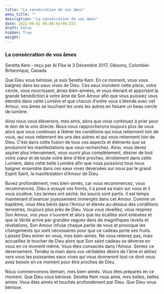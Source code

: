 ```yaml
---
title: "La consécration de vos âmes"
menu_title: ""
description: "La consécration de vos âmes"
date: 2022-06-01 06:00:01+00:252
draft: False
hidden: True
weight:
---
```

### La consécration de vos âmes

Seretta Kem - reçu par Al Fike le 3 Décembre 2017, Gibsons, Colombie-Britannique, Canada

Que Dieu vous bénisse, je suis Seretta Kem. En ce moment, vous vous baignez dans les eaux vives de Dieu. Ces eaux inondent cette pièce, votre cercle, vous nourrissant, âmes bien-aimées, et vous élevant et apportant la grande bénédiction à votre âme de Son Amour afin que vous puissiez vous étendre dans cette Lumière et que chacun d'entre vous s'étende avec cet Amour, vos âmes se touchant les unes les autres en faisant un beau cercle de lumière.

Ainsi nous vous élèverons, mes amis, alors que vous continuez à prier pour le don de la voix directe. Nous nous rapprocherons toujours plus de vous alors que vous continuez à libérer les conditions qui nous retiennent loin de vous, qui vous retiennent les uns des autres et qui vous retiennent loin de Dieu. C'est dans cette fusion de tous ces aspects et éléments que se produiront les manifestations que vous recherchez. Ainsi, vous devez aspirer plus intensément, vous ouvrir plus complètement, désirer de tout votre cœur et de toute votre âme d'être proches, étroitement dans cette Lumière, dans cette belle Lumière afin que nous puissions tous nous baigner ensemble dans ces eaux vives déversées sur nous par le grand Esprit Saint, la manifestation d'Amour de Dieu.

Buvez profondément, mes bien-aimés, car vous recommencez, vous recommencez. Dieu a essuyé vos fronts, il a posé sa main sur vous et il vous soulève. Les larmes ont séché, les soucis sont partis. Il est temps maintenant d'avancer joyeusement immergés dans cet Amour. Comme un baptême, vous êtes bénis dans l'Amour et élevés au-dessus des conditions terrestres, toujours plus près de Dieu. Vous vous réveillez, vous respirez Son Amour, vos yeux s'ouvrent et alors que les écailles sont enlevées et que la Vérité arrive par grandes vagues dans de magnifiques réveils et révélations, Son Amour infuse chaque partie de vous et provoque les changements qui sont nécessaires pour que ce cadeau porte ses fruits. Laissez Dieu entrer en vous, mes bien-aimés. Ne vous retenez pas, mais accueillez le toucher de Dieu alors que Son saint cadeau se déverse en vous en ce moment même. Vous êtes consacrés dans l'Amour. Sentez ce déversement. Tendez la main dans vos véritables désirs de l'âme et attirez vers vous les puissantes eaux vives qui vous donneront tout ce dont vous avez besoin en ce moment pour être proches de Dieu.

Nous commencerons demain, mes bien-aimés. Vous êtes préparés en ce moment. Que Dieu vous bénisse. Seretta Kem vous aime, mes belles, belles amies. Vous êtes aimés et touchés profondément par Dieu. Que Dieu vous bénisse.
